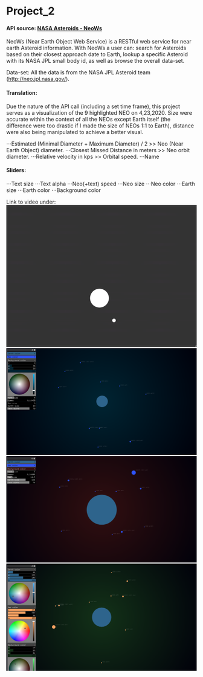 # Project_2 

#### API source: [NASA Asteroids - NeoWs](https://api.nasa.gov/)

NeoWs (Near Earth Object Web Service) is a RESTful web service for near earth Asteroid information. With NeoWs a user can: search for Asteroids based on their closest approach date to Earth, lookup a specific Asteroid with its NASA JPL small body id, as well as browse the overall data-set.

Data-set: All the data is from the NASA JPL Asteroid team (http://neo.jpl.nasa.gov/).



#### Translation:

Due the nature of the API call (including a set time frame), this project serves as a visualization of the 9 highlighted NEO on 4,23,2020. Size were accurate within the context of all the NEOs except Earth itself (the difference were too drastic if I made the size of NEOs 1:1 to Earth), distance were also being manipulated to achieve a better visual. 

⋅⋅⋅Estimated (Minimal Diameter + Maximum Diameter) / 2 >> Neo (Near Earth Object) diameter.
⋅⋅⋅Closest Missed Distance in meters >> Neo orbit diameter.
⋅⋅⋅Relative velocity in kps >> Orbital speed.
⋅⋅⋅Name

#### Sliders:

⋅⋅⋅Text size
⋅⋅⋅Text alpha
⋅⋅⋅Neo(+text) speed
⋅⋅⋅Neo size
⋅⋅⋅Neo color
⋅⋅⋅Earth size
⋅⋅⋅Earth color
⋅⋅⋅Background color




Link to video under:
[![img](img/gif.gif)](https://www.youtube.com/watch?v=wysSOkIXaCs)
![img](img/sc1.png)
![img](img/sc2.png)
![img](img/sc3.png)

